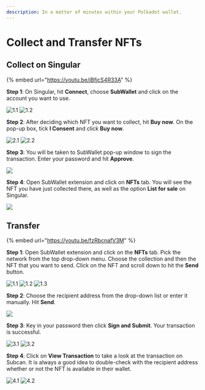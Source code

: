 ```yaml
---
description: In a matter of minutes within your Polkadot wallet.
---
```


# Collect and Transfer NFTs

## Collect on Singular

{% embed url="https://youtu.be/jBfjcS4R33A" %}

**Step 1**: On Singular, hit **Connect**, choose **SubWallet** and click on the account you want to use.

![1.1](<../.gitbook/assets/Screen Shot 2022-04-14 at 10.26.54.png>) ![1.2](<../.gitbook/assets/Screen Shot 2022-04-14 at 10.27.15.png>)

**Step 2**: After deciding which NFT you want to collect, hit **Buy now**. On the pop-up box, tick **I Consent** and click **Buy now**.

![2.1](<../.gitbook/assets/Screen Shot 2022-04-14 at 10.26.18.png>) ![2.2](<../.gitbook/assets/Screen Shot 2022-04-14 at 10.28.04.png>)

**Step 3**: You will be taken to SubWallet pop-up window to sign the transaction. Enter your password and hit **Approve**.

![](<../.gitbook/assets/Screen Shot 2022-04-14 at 10.28.58.png>)

**Step 4**: Open SubWallet extension and click on **NFTs** tab. You will see the NFT you have just collected there, as well as the option **List for sale** on Singular.&#x20;

![](../.gitbook/assets/collect.png)

## Transfer

{% embed url="https://youtu.be/fzRbcnafV3M" %}

**Step 1**: Open SubWallet extension and click on the **NFTs** tab. Pick the network from the top drop-down menu. Choose the collection and then the NFT that you want to send. Click on the NFT and scroll down to hit the **Send** button.&#x20;

![1.1](<../.gitbook/assets/transfer nft 1.png>) ![1.2](<../.gitbook/assets/transfer nft 2.png>) ![1.3](<../.gitbook/assets/transfer nft 3.png>)

**Step 2**: Choose the recipient address from the drop-down list or enter it manually. Hit **Send**.&#x20;

![](<../.gitbook/assets/transfer nft 4.png>)

**Step 3**: Key in your password then click **Sign and Submit**. Your transaction is successful.

![3.1](<../.gitbook/assets/transfer nft 5.png>) ![3.2](<../.gitbook/assets/Screen Shot 2022-04-14 at 11.44.52.png>)

**Step 4**: Click on **View Transaction** to take a look at the transaction on Subcan. It is always a good idea to double-check with the recipient address whether or not the NFT is available in their wallet.

![4.1](<../.gitbook/assets/Screen Shot 2022-04-14 at 11.45.14.png>) ![4.2](<../.gitbook/assets/transfer nft 6.png>)
